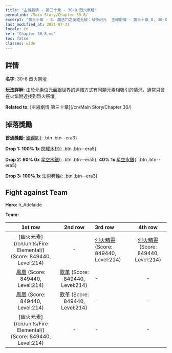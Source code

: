 ```yaml
---
title: "主線劇情 - 第三十章 - 30-8 烈火祭壇"
permalink: /Main Story/Chapter 30_8/
excerpt: "第三十章 - 8. 魔法门之英雄无敌：战争纪元  主線劇情 - 第三十章_8. 30-8 烈火祭壇"
last_modified_at: 2021-07-21
locale: cn
ref: "Chapter 30_8.md"
toc: false
classes: wide
---
```


## 詳情

 **名字:** 30-8 烈火祭壇

 **玩法詳解:** 由於元素位元面跟世界的連結方式有同類元素相吸引的情況，通常只會在火焰附近找到烈火祭壇。

 **Related to:** [主線劇情 第三十章](/cn/Main Story/Chapter 30/)

## 掉落獎勵

 **首通獎勵:** [銀鑰匙](/cn/Items/con_693/){: .btn .btn--era3}

 **Drop 1:** **100% 1x** [閃耀木材](/cn/Items/mat_97/){: .btn .btn--era5}

 **Drop 2:** **60% 0x** [星空水銀](/cn/Items/mat_91/){: .btn .btn--era5}, **40% 1x** [星空水銀](/cn/Items/mat_91/){: .btn .btn--era5}

 **Drop 3:** **100% 1x** [法術卷軸](/cn/Items/con_694/){: .btn .btn--era3}


## Fight against Team
 **Hero:** h_Adelaide

 **Team:**


  | 1st row | 2nd row | 3rd row | 4th row |
  |:----:|:----:|:----|:----:|
  | [幽火元素](/cn/units/Fire Elemental/) (Score: 849440, Level:214)  | - | [烈火精靈](/cn/units/Efreeti/) (Score: 849440, Level:214)  | [烈火精靈](/cn/units/Efreeti/) (Score: 849440, Level:214)  |
  | [鳳凰](/cn/units/Firebird/) (Score: 849440, Level:214)  | [歌革](/cn/units/Gog/) (Score: 849440, Level:214)  | - | - |
  | [鳳凰](/cn/units/Firebird/) (Score: 849440, Level:214)  | [歌革](/cn/units/Gog/) (Score: 849440, Level:214)  | - | - |
  | [幽火元素](/cn/units/Fire Elemental/) (Score: 849440, Level:214)  | - | - | - |



